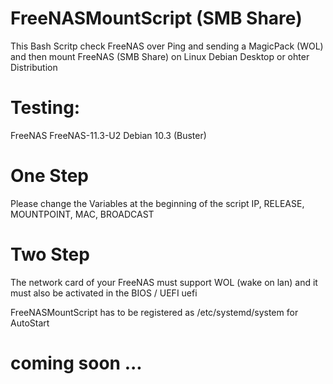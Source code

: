 # FreeNASMountScript (SMB Share)
This Bash Scritp check FreeNAS over Ping and sending a MagicPack (WOL) and then mount FreeNAS (SMB Share) on Linux Debian Desktop or ohter Distribution 

# Testing: 
FreeNAS FreeNAS-11.3-U2
Debian 10.3 (Buster) 

# One Step
Please change the Variables at the beginning of the script IP, RELEASE, MOUNTPOINT, MAC, BROADCAST

# Two Step
The network card of your FreeNAS must support WOL (wake on lan) and it must also be activated in the BIOS / UEFI uefi

FreeNASMountScript has to be registered as /etc/systemd/system for AutoStart
# coming soon ...
